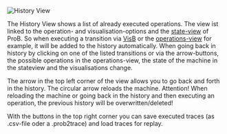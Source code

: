 ![History View](../screenshots/History.png)

The History View shows a list of already executed operations.
The view ist linked to the operation- and visualisation-options and the [state-view](Main%20View/State%20View.md) of ProB.
So when executing a transition via [VisB](Main%20Menu/Visualisations/VisB.md) or the [operations-view](Operations.md) for example, it will be added to the history automatically. 
When going back in history by clicking on one of the listed transitions or via the arrow-buttons, the possible operations in the operations-view, 
the state of the machine in the stateview and the visualisations change.

The arrow in the top left corner of the view allows you to go back and forth in the history. The circular arrow reloads the machine.
Attention! When reloading the machine or going back in the history and then executing an operation, the previous history will be overwritten/deleted!

With the buttons in the top right corner you can save executed traces (as .csv-file oder a .prob2trace) and load traces for replay.

